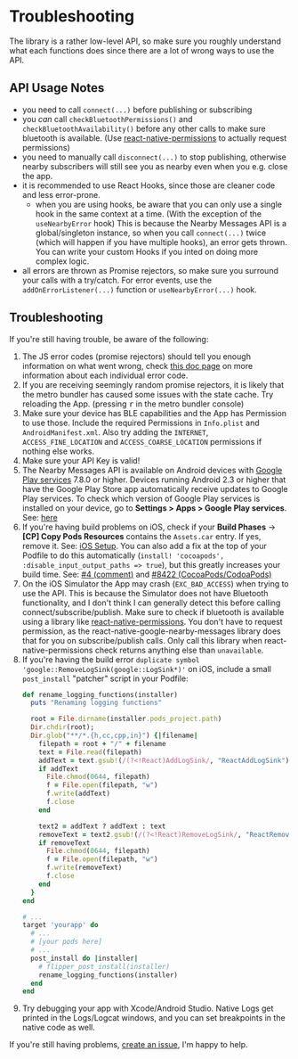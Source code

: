 # Troubleshooting

The library is a rather low-level API, so make sure you roughly understand what each functions does since there are a lot of wrong ways to use the API.

## API Usage Notes

* you need to call `connect(...)` before publishing or subscribing
* you _can_ call `checkBluetoothPermissions()` and `checkBluetoothAvailability()` before any other calls to make sure bluetooth is available. (Use [react-native-permissions](https://github.com/react-native-community/react-native-permissions) to actually request permissions)
* you need to manually call `disconnect(...)` to stop publishing, otherwise nearby subscribers will still see you as nearby even when you e.g. close the app.
* it is recommended to use React Hooks, since those are cleaner code and less error-prone.
  - when you are using hooks, be aware that you can only use a single hook in the same context at a time. (With the exception of the `useNearbyError` hook) This is because the Nearby Messages API is a global/singleton instance, so when you call `connect(...)` twice (which will happen if you have multiple hooks), an error gets thrown. You can write your custom Hooks if you inted on doing more complex logic.
* all errors are thrown as Promise rejectors, so make sure you surround your calls with a try/catch. For error events, use the `addOnErrorListener(...)` function or `useNearbyError(...)` hook.

## Troubleshooting

If you're still having trouble, be aware of the following:

1. The JS error codes (promise rejectors) should tell you enough information on what went wrong, check [this doc page](https://developers.google.com/android/reference/com/google/android/gms/nearby/messages/NearbyMessagesStatusCodes) on more information about each individual error code.
2. If you are receiving seemingly random promise rejectors, it is likely that the metro bundler has caused some issues with the state cache. Try reloading the App. (pressing <kbd>r</kbd> in the metro bundler console)
3. Make sure your device has BLE capabilities and the App has Permission to use those. Include the required Permissions in `Info.plist` and `AndroidManifest.xml`. Also try adding the `INTERNET`, `ACCESS_FINE_LOCATION` and `ACCESS_COARSE_LOCATION` permissions if nothing else works.
4. Make sure your API Key is valid!
5. The Nearby Messages API is available on Android devices with [Google Play services](https://developers.google.com/android/guides/overview) 7.8.0 or higher. Devices running Android 2.3 or higher that have the Google Play Store app automatically receive updates to Google Play services. To check which version of Google Play services is installed on your device, go to **Settings > Apps > Google Play services**. See: [here](https://developers.google.com/nearby/messages/android/get-started)
6. If you're having build problems on iOS, check if your **Build Phases** -> **[CP] Copy Pods Resources** contains the `Assets.car` entry. If yes, remove it. See: [iOS Setup](#ios-setup). You can also add a fix at the top of your Podfile to do this automatically (`install! 'cocoapods', :disable_input_output_paths => true`), but this greatly increases your build time. See: [#4 (comment)](https://github.com/mrousavy/react-native-google-nearby-messages/issues/4#issuecomment-649961499) and [#8422 (CocoaPods/CodoaPods)](https://github.com/CocoaPods/CocoaPods/issues/8122)
7. On the iOS Simulator the App may crash (`EXC_BAD_ACCESS`) when trying to use the API. This is because the Simulator does not have Bluetooth functionality, and I don't think I can generally detect this before calling connect/subscribe/publish. Make sure to check if bluetooth is available using a library like [react-native-permissions](https://github.com/react-native-community/react-native-permissions). You don't have to request permission, as the react-native-google-nearby-messages library does that for you on subscribe/publish calls. Only call this library when react-native-permissions check returns anything else than `unavailable`.
8. If you're having the build error `duplicate symbol 'google::RemoveLogSink(google::LogSink*)'` on iOS, include a small `post_install` "patcher" script in your Podfile:
    ```ruby
    def rename_logging_functions(installer)
      puts "Renaming logging functions"

      root = File.dirname(installer.pods_project.path)
      Dir.chdir(root);
      Dir.glob("**/*.{h,cc,cpp,in}") {|filename|
        filepath = root + "/" + filename
        text = File.read(filepath)
        addText = text.gsub!(/(?<!React)AddLogSink/, "ReactAddLogSink")
        if addText
          File.chmod(0644, filepath)
          f = File.open(filepath, "w")
          f.write(addText)
          f.close
        end

        text2 = addText ? addText : text
        removeText = text2.gsub!(/(?<!React)RemoveLogSink/, "ReactRemoveLogSink")
        if removeText
          File.chmod(0644, filepath)
          f = File.open(filepath, "w")
          f.write(removeText)
          f.close
        end
      }
    end

    # ...
    target 'yourapp' do
      # ...
      # [your pods here]
      # ...
      post_install do |installer|
        # flipper_post_install(installer)
        rename_logging_functions(installer)
      end
    end
    ```
9. Try debugging your app with Xcode/Android Studio. Native Logs get printed in the Logs/Logcat windows, and you can set breakpoints in the native code as well.

If you're still having problems, [create an issue](https://github.com/mrousavy/react-native-google-nearby-messages/issues), I'm happy to help.
